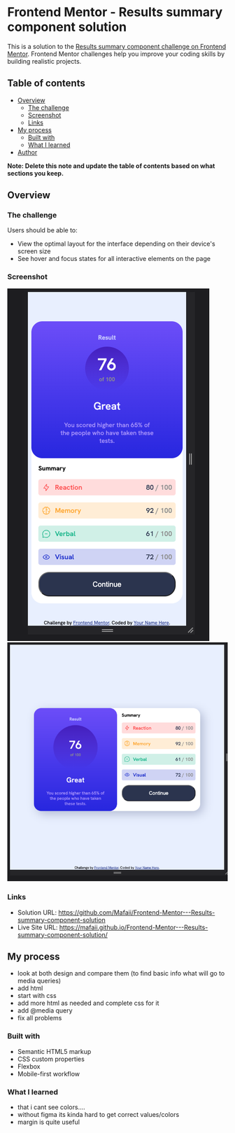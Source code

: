 # Frontend Mentor - Results summary component solution

This is a solution to the [Results summary component challenge on Frontend Mentor](https://www.frontendmentor.io/challenges/results-summary-component-CE_K6s0maV). Frontend Mentor challenges help you improve your coding skills by building realistic projects. 

## Table of contents

- [Overview](#overview)
  - [The challenge](#the-challenge)
  - [Screenshot](#screenshot)
  - [Links](#links)
- [My process](#my-process)
  - [Built with](#built-with)
  - [What I learned](#what-i-learned)
- [Author](#author)


**Note: Delete this note and update the table of contents based on what sections you keep.**

## Overview

### The challenge

Users should be able to:

- View the optimal layout for the interface depending on their device's screen size
- See hover and focus states for all interactive elements on the page

### Screenshot

![](results/screenshot.png)
![](results/screenshot1.png)

### Links

- Solution URL: https://github.com/Mafaii/Frontend-Mentor---Results-summary-component-solution
- Live Site URL: https://mafaii.github.io/Frontend-Mentor---Results-summary-component-solution/

## My process

- look at both design and compare them (to find basic info what will go to media queries)
- add html
- start with css
- add more html as needed and complete css for it
- add @media query
- fix all problems


### Built with

- Semantic HTML5 markup
- CSS custom properties
- Flexbox
- Mobile-first workflow


### What I learned

- that i cant see colors....
- without figma its kinda hard to get correct values/colors
- margin is quite useful




